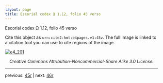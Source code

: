 ```yaml
---
layout: page
title: Escorial codex Ω 1.12, folio 45 verso
---
```


Escorial codex Ω 1.12, folio 45 verso

Cite this object as `urn:cite2:hmt:e4pages.v1:45v`.  The full image is linked to a citation tool you can use to cite regions of the image.

[![e4_201](http://www.homermultitext.org/iipsrv?IIIF=/project/homer/pyramidal/deepzoom/hmt/e4img/2017a/e4_201.tif/full/800,/0/default.jpg)](http://www.homermultitext.org/ict2/?urn=urn:cite2:hmt:e4img.2017a:e4_201) 

<p style="text-align: center; font-style: italic;">Creative Commons Attribution-Noncommercial-Share Alike 3.0 License.</p>

---

previous: [45r](../45r/) | next: [46r](../46r/)